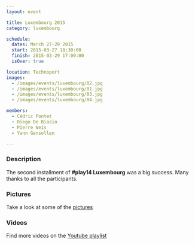```yaml
---
layout: event

title: Luxembourg 2015
category: luxembourg

schedule:
  dates: March 27-29 2015
  start: 2015-03-27 18:30:00
  finish: 2015-03-29 17:00:00
  isOver: true

location: Technoport
images:
  - /images/events/luxembourg/02.jpg
  - /images/events/luxembourg/01.jpg
  - /images/events/luxembourg/03.jpg
  - /images/events/luxembourg/04.jpg

members:
  - Cédric Pontet
  - Diego De Biasio
  - Pierre Neis
  - Yann Gensollen

---
```


### Description
The second installment of **#play14 Luxembourg** was a big success.
Many thanks to all the participants.

### Pictures
Take a look at some of the [pictures](https://goo.gl/photos/C5zy6EWd2pVx6BsQ9)

### Videos
Find more videos on the [Youtube playlist](https://www.youtube.com/playlist?list=PL6VQoC829PV1j_aElHBzOmB5Ja6nY5NXy)